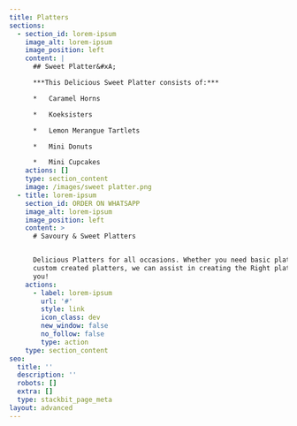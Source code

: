 ```yaml
---
title: Platters
sections:
  - section_id: lorem-ipsum
    image_alt: lorem-ipsum
    image_position: left
    content: |
      ## Sweet Platter&#xA;

      ***This Delicious Sweet Platter consists of:***

      *   Caramel Horns

      *   Koeksisters

      *   Lemon Merangue Tartlets

      *   Mini Donuts

      *   Mini Cupcakes
    actions: []
    type: section_content
    image: /images/sweet platter.png
  - title: lorem-ipsum
    section_id: ORDER ON WHATSAPP
    image_alt: lorem-ipsum
    image_position: left
    content: >
      # Savoury & Sweet Platters


      Delicious Platters for all occasions. Whether you need basic platers or
      custom created platters, we can assist in creating the Right platter for
      you!
    actions:
      - label: lorem-ipsum
        url: '#'
        style: link
        icon_class: dev
        new_window: false
        no_follow: false
        type: action
    type: section_content
seo:
  title: ''
  description: ''
  robots: []
  extra: []
  type: stackbit_page_meta
layout: advanced
---
```

